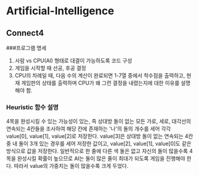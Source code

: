 # Artificial-Intelligence
## Connect4
###프로그램 명세
1) 사람 vs CPU(AI) 형태로 대결이 가능하도록 코드 구성
2) 게임을 시작할 때 선공, 후공 결정
3) CPU의 차례일 때, 다음 수의 계산이 완료되면 1-7열 중에서 착수점을 출력하고, 현재 게임판의 상태를 출력하며 CPU가 왜 그런 결정을 내렸는지에 대한 이유를 설명해야 함.

### Heuristic 함수 설명
4목을 완성시킬 수 있는 가능성이 있는, 즉 상대방 돌이 없는 모든 가로, 세로, 대각선의 연속되는 4칸들을 조사하여 해당 칸에 존재하는 '나'의 돌의 개수를 세어 각각 value[0], value[1], value[2]로 저장한다. 
value[3]은 상대방 돌이 없는 연속되는 4칸 중 내 돌이 3개 있는 경우를 세어 저장한 값이고, value[2], value[1], value[0]도 같은 방식으로 값을 저장한다. 일반적으로 한 줄에 다른 색 돌은 없고 자신의 돌이 많을수록 4목을 완성시킬 확률이 높으므로 AI는 돌이 많은 줄이 최대가 되도록 게임을 진행해야 한다. 따라서 value의 가중치는 돌이 많을수록 크게 두었다.

